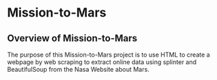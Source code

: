 # Mission-to-Mars

## Overview of Mission-to-Mars
The purpose of this Mission-to-Mars project is to use HTML to create a webpage by web scraping to extract online data using splinter and BeautifulSoup from the Nasa Website about Mars. 
